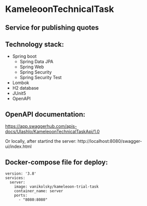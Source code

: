 # KameleoonTechnicalTask

## Service for publishing quotes

## Technology stack:

* Spring boot
  * Spring Data JPA
  * Spring Web
  * Spring Security
  * Spring Security Test
* Lombok
* H2 database
* JUnit5
* OpenAPI

## OpenAPI documentation:

https://app.swaggerhub.com/apis-docs/Ulashlo/KameleoonTechnicalTaskApi/1.0

Or locally, after startind the server: http://localhost:8080/swagger-ui/index.html 

## Docker-compose file for deploy:

```
version: '3.8'
services:
  server:
    image: vanikolsky/kameleoon-trial-task
    container_name: server
    ports:
      - "8080:8080"
```
